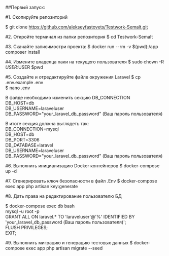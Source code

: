 
##Первый запуск:

#1. Скопируйте репозиторий

$ git clone https://github.com/alekseyfastovets/Testwork-Semalt.git <br>

#2. Откройте терминал из папки репозитория
$ cd Testwork-Semalt <br>

#3. Скачайте записимостри проекта:
$ docker run --rm -v $(pwd):/app composer install <br>

#4. Измените владелца паки на текущего пользователя
$ sudo chown -R $USER:$USER $pwd <br>

#5. Создайте и отредактируйте файле окружения Laravel
$ cp .env.example .env <br>
$ nano .env <br>

В файде необходимо изменить секцию DB_CONNECTION <br>
DB_HOST=db <br>
DB_USERNAME=laraveluser <br>
DB_PASSWORD="your_laravel_db_password" (Ваш пароль пользователя) <br>

В итоге секция должна выглядеть так: <br>
DB_CONNECTION=mysql <br>
DB_HOST=db <br>
DB_PORT=3306 <br>
DB_DATABASE=laravel <br>
DB_USERNAME=laraveluser <br>
DB_PASSWORD="your_laravel_db_password" (Ваш пароль пользователя) <br>

#6. Выполнить инициализацию Docker контейнеров
$ docker-compose up -d <br>

#7. Сгенерировать ключ безопасности в файл .Env
$ docker-compose exec app php artisan key:generate <br>

#8. Дать права на редактирование пользователю БД

$ docker-compose exec db bash <br>
mysql -u root -p <br>
GRANT ALL ON laravel.* TO 'laraveluser'@'%' IDENTIFIED BY 'your_laravel_db_password (Ваш пароль пользователя)'; <br>
FLUSH PRIVILEGES; <br>
EXIT;<br>

#9. Выполнить миграцию и генерацию тестовых данных
$ docker-compose exec app php artisan migrate --seed<br>
